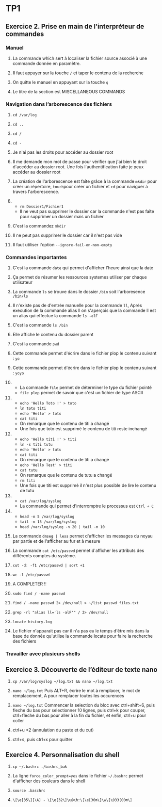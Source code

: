# TP1

## Exercice 2. Prise en main de l’interpréteur de commandes

### Manuel
1. La commande which sert à localiser la fichier source associé à une commande donnée en paramètre.

2. Il faut appuyer sur la touche `/` et taper le contenu de la recherche

3. On quitte le manuel en appuyant sur la touche `q`

4. Le titre de la section est MISCELLANEOUS COMMANDS

### Navigation dans l’arborescence des fichiers

1. `cd /var/log`

2. `cd ..`

3. `cd /`

4. `cd -`

5. Je n'ai pas les droits pour accéder au dossier root

6. Il me demande mon mot de passe pour vérifier que j'ai bien le droit d'accéder au dossier root. Une fois l'authentification faite je peux accéder au dossier root

7. La création de l'arborescence est faîte grâce à la commande `mkdir` pour créer un répertoire, `touch`pour créer un fichier et `cd` pour naviguer à travers l'arborescence.

8. - `rm Dossier1/Fichier1`
    - Il ne veut pas supprimer le dossier car la commande n'est pas faîte pour supprimer un dossier mais un fichier

9. C'est la commandez `mkdir`

10. Il ne peut pas supprimer le dossier car il n'est pas vide

11. Il faut utiliser l'option `--ignore-fail-on-non-empty`

### Commandes importantes

1. C'est la commande `date` qui permet d'afficher l'heure ainsi que la date

2. Ça permet de résumer les ressources systemes utiliser par chaque utilisateur

3. La commande `ls` se trouve dans le dossier `/bin` soit l'arboresence `/bin/ls`

4. Il n'existe pas de d'entrée manuelle pour la commande `ll`, Après execution de la commande alias ll on s'aperçois que la commande ll est un alias qui effectue la commande `ls -alF`

5. C'est la commande `ls /bin`

6. Elle affiche le contenu du dossier parent

7. C'est la commande `pwd`

8. Cette commande permet d'écrire dans le fichier plop le contenu suivant : `yo`

9. Cette commande permet d'écrire dans le fichier plop le contenu suivant : `yoyo`

10. - La commande `file` permet de déterminer le type du fichier pointé
    - `file plop` permet de savoir que c'est un fichier de type ASCII

11. - `echo 'Hello Toto !' > toto`
    - `ln toto titi`
    - `echo 'Hello' > toto`
    - `cat titi`
    - On remarque que le contenu de titi a changé
    - Une fois que toto est supprimé le contenu de titi reste inchangé

12. - `echo 'Hello titi !' > titi`
    - `ln -s titi tutu`
    - `echo 'Hello' > tutu`
    - `cat titi`
    - On remarque que le contenu de titi a changé
    - `echo 'Hello Test' > titi`
    - `cat tutu`
    - On remarque que le contenu de tutu a changé
    - `rm titi`
    - Une fois que titi est supprimé il n'est plus possible de lire le contenu de tutu

13. - `cat /var/log/syslog`
    - La commande qui permet d'interromptre le processus est `Ctrl + C`

14. - `head -n 5 /var/log/syslog`
    - `tail -n 15 /var/log/syslog`
    - `head /var/log/syslog -n 20 | tail -n 10`

15. La commande `dmseg | less` permet d'afficher les messages du noyau par partie et de l'afficher au fur et à mesure

16. La commande `cat /etc/passwd` permet d'afficher les attributs des différents comptes du système.

17. `cut -d: -f1 /etc/passwd | sort +1`

18. `wc -l /etc/passwd`

19. A COMPLETER !!

20. `sudo find / -name passwd`

21. `find / -name passwd 2> /dev/null > ~/list_passwd_files.txt`

22. `grep -rl "alias ll='ls -alF'" / 2> /dev/null`

23. `locate history.log`

24. Le fichier n'apparait pas car il n'a pas eu le temps d'être mis dans la base de donnée qu'utilise la commande locate pour faire la recherche des fichiers

### Travailler avec plusieurs shells

## Exercice 3. Découverte de l’éditeur de texte nano

1. `cp /var/log/syslog ~/log.txt && nano ~/log.txt`

2. `nano ~/log.txt`
    Puis ALT+R, écrire le mot à remplacer, le mot de remplacement, A pour remplacer toutes les occurences

3. `nano ~/log.txt`
    Commencer la selection du bloc avec ctrl+shift+6, puis fleche du bas pour selectionner 10 lignes, puis ctrl+k pour couper, ctrl+fleche du bas pour aller à la fin du fichier, et enfin, ctrl+u pour coller

4.  ctrl+u *2 (annulation du paste et du cut)

5.  ctrl+s, puis ctrl+x pour quitter

## Exercice 4. Personnalisation du shell

1) `cp ~/.bashrc ./bashrc_bak`

2) La ligne `force_color_prompt=yes` dans le fichier `~/.bashrc` permet d'afficher des couleurs dans le shell

3) `source .baschrc`

4) `\[\e[35\][\A] - \[\e[32\]\u@\h:\[\e[36m\]\w\[\033[00m\]`
